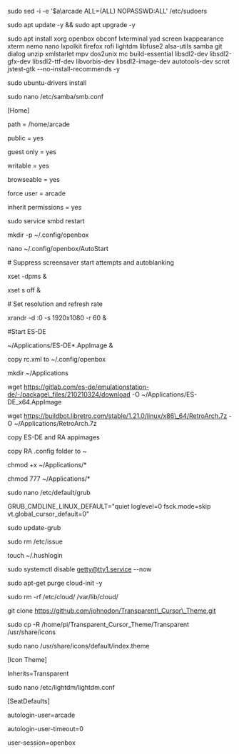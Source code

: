 sudo sed -i -e '$a\\arcade ALL=(ALL) NOPASSWD:ALL' /etc/sudoers

sudo apt update -y \&\& sudo apt upgrade -y

sudo apt install xorg openbox obconf lxterminal yad screen lxappearance xterm nemo nano lxpolkit firefox rofi lightdm libfuse2 alsa-utils samba git dialog unzip xmlstarlet mpv dos2unix mc build-essential libsdl2-dev libsdl2-gfx-dev libsdl2-ttf-dev libvorbis-dev libsdl2-image-dev autotools-dev scrot jstest-gtk --no-install-recommends -y



sudo ubuntu-drivers install



sudo nano /etc/samba/smb.conf

\[Home]

path = /home/arcade

public = yes

guest only = yes

writable = yes

browseable = yes

force user = arcade

inherit permissions = yes



sudo service smbd restart



mkdir -p ~/.config/openbox

nano ~/.config/openbox/AutoStart

\# Suppress screensaver start attempts and autoblanking

xset -dpms \&

xset s off \&

\# Set resolution and refresh rate

xrandr -d :0 -s 1920x1080 -r 60 \&

\#Start ES-DE

~/Applications/ES-DE\*.AppImage \&



copy rc.xml to ~/.config/openbox



mkdir ~/Applications



wget https://gitlab.com/es-de/emulationstation-de/-/package\_files/210210324/download -O ~/Applications/ES-DE\_x64.AppImage

wget https://buildbot.libretro.com/stable/1.21.0/linux/x86\_64/RetroArch.7z -O ~/Applications/RetroArch.7z



copy ES-DE and RA appimages

copy RA .config folder to ~



chmod +x ~/Applications/\*

chmod 777 ~/Applications/\*



sudo nano /etc/default/grub

GRUB\_CMDLINE\_LINUX\_DEFAULT="quiet loglevel=0 fsck.mode=skip vt.global\_cursor\_default=0"



sudo update-grub



sudo rm /etc/issue



touch ~/.hushlogin



sudo systemctl disable getty@tty1.service --now



sudo apt-get purge cloud-init -y



sudo rm -rf /etc/cloud/ /var/lib/cloud/



git clone https://github.com/johnodon/Transparent\_Cursor\_Theme.git

sudo cp -R /home/pi/Transparent\_Cursor\_Theme/Transparent /usr/share/icons

sudo nano /usr/share/icons/default/index.theme

\[Icon Theme]

Inherits=Transparent





sudo nano /etc/lightdm/lightdm.conf

\[SeatDefaults]

autologin-user=arcade

autologin-user-timeout=0

user-session=openbox

